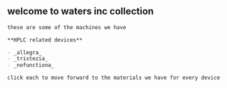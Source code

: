 ## welcome to waters inc collection

```markdown
these are some of the machines we have

**HPLC related devices**

- _allegra_
- _tristezia_
- _nofunctiona_

click each to move forward to the materials we have for every device
